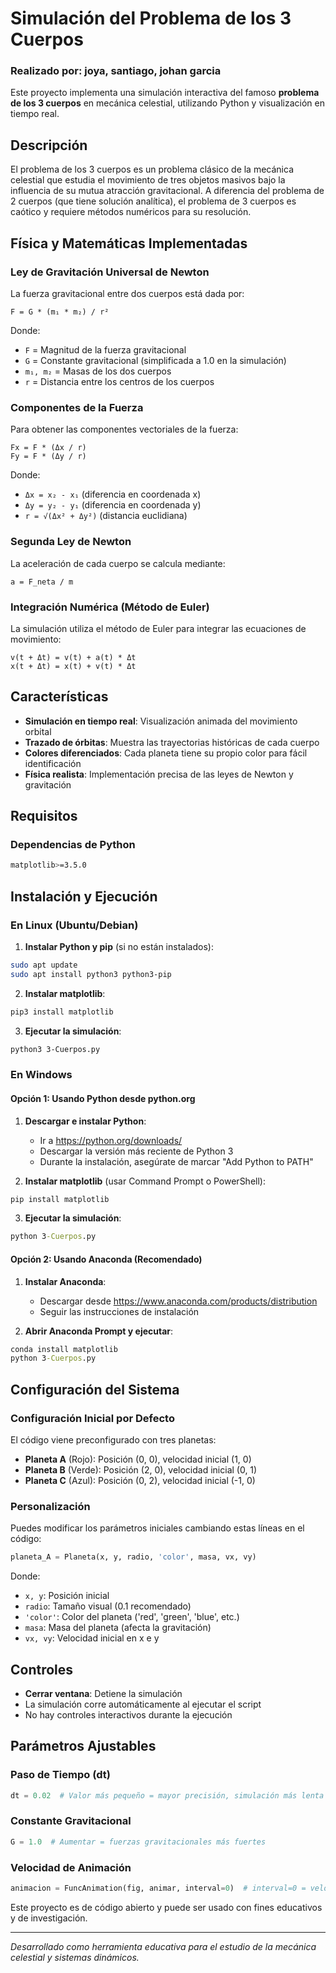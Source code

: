 # Simulación del Problema de los 3 Cuerpos
### Realizado por:  joya, santiago, johan garcia


Este proyecto implementa una simulación interactiva del famoso **problema de los 3 cuerpos** en mecánica celestial, utilizando Python y visualización en tiempo real.

##  Descripción

El problema de los 3 cuerpos es un problema clásico de la mecánica celestial que estudia el movimiento de tres objetos masivos bajo la influencia de su mutua atracción gravitacional. A diferencia del problema de 2 cuerpos (que tiene solución analítica), el problema de 3 cuerpos es caótico y requiere métodos numéricos para su resolución.

##  Física y Matemáticas Implementadas

### Ley de Gravitación Universal de Newton

La fuerza gravitacional entre dos cuerpos está dada por:

```
F = G * (m₁ * m₂) / r²
```

Donde:
- `F` = Magnitud de la fuerza gravitacional
- `G` = Constante gravitacional (simplificada a 1.0 en la simulación)
- `m₁, m₂` = Masas de los dos cuerpos
- `r` = Distancia entre los centros de los cuerpos

### Componentes de la Fuerza

Para obtener las componentes vectoriales de la fuerza:

```
Fx = F * (Δx / r)
Fy = F * (Δy / r)
```

Donde:
- `Δx = x₂ - x₁` (diferencia en coordenada x)
- `Δy = y₂ - y₁` (diferencia en coordenada y)
- `r = √(Δx² + Δy²)` (distancia euclidiana)

### Segunda Ley de Newton

La aceleración de cada cuerpo se calcula mediante:

```
a = F_neta / m
```

### Integración Numérica (Método de Euler)

La simulación utiliza el método de Euler para integrar las ecuaciones de movimiento:

```
v(t + Δt) = v(t) + a(t) * Δt
x(t + Δt) = x(t) + v(t) * Δt
```

##  Características

- **Simulación en tiempo real**: Visualización animada del movimiento orbital
- **Trazado de órbitas**: Muestra las trayectorias históricas de cada cuerpo
- **Colores diferenciados**: Cada planeta tiene su propio color para fácil identificación
- **Física realista**: Implementación precisa de las leyes de Newton y gravitación

##  Requisitos

### Dependencias de Python

```bash
matplotlib>=3.5.0
```

##  Instalación y Ejecución

### En Linux (Ubuntu/Debian)

1. **Instalar Python y pip** (si no están instalados):
```bash
sudo apt update
sudo apt install python3 python3-pip
```

2. **Instalar matplotlib**:
```bash
pip3 install matplotlib
```

3. **Ejecutar la simulación**:
```bash
python3 3-Cuerpos.py
```


### En Windows

#### Opción 1: Usando Python desde python.org

1. **Descargar e instalar Python**:
   - Ir a https://python.org/downloads/
   - Descargar la versión más reciente de Python 3
   - Durante la instalación, asegúrate de marcar "Add Python to PATH"

2. **Instalar matplotlib** (usar Command Prompt o PowerShell):
```cmd
pip install matplotlib
```

3. **Ejecutar la simulación**:
```cmd
python 3-Cuerpos.py
```

#### Opción 2: Usando Anaconda (Recomendado)

1. **Instalar Anaconda**:
   - Descargar desde https://www.anaconda.com/products/distribution
   - Seguir las instrucciones de instalación

2. **Abrir Anaconda Prompt y ejecutar**:
```cmd
conda install matplotlib
python 3-Cuerpos.py
```

## Configuración del Sistema

### Configuración Inicial por Defecto

El código viene preconfigurado con tres planetas:

- **Planeta A** (Rojo): Posición (0, 0), velocidad inicial (1, 0)
- **Planeta B** (Verde): Posición (2, 0), velocidad inicial (0, 1)  
- **Planeta C** (Azul): Posición (0, 2), velocidad inicial (-1, 0)

### Personalización

Puedes modificar los parámetros iniciales cambiando estas líneas en el código:

```python
planeta_A = Planeta(x, y, radio, 'color', masa, vx, vy)
```

Donde:
- `x, y`: Posición inicial
- `radio`: Tamaño visual (0.1 recomendado)
- `'color'`: Color del planeta ('red', 'green', 'blue', etc.)
- `masa`: Masa del planeta (afecta la gravitación)
- `vx, vy`: Velocidad inicial en x e y

##  Controles

- **Cerrar ventana**: Detiene la simulación
- La simulación corre automáticamente al ejecutar el script
- No hay controles interactivos durante la ejecución

## Parámetros Ajustables

### Paso de Tiempo (dt)
```python
dt = 0.02  # Valor más pequeño = mayor precisión, simulación más lenta
```

### Constante Gravitacional
```python
G = 1.0  # Aumentar = fuerzas gravitacionales más fuertes
```

### Velocidad de Animación
```python
animacion = FuncAnimation(fig, animar, interval=0)  # interval=0 = velocidad máxima
```

Este proyecto es de código abierto y puede ser usado con fines educativos y de investigación.

---

*Desarrollado como herramienta educativa para el estudio de la mecánica celestial y sistemas dinámicos.*
